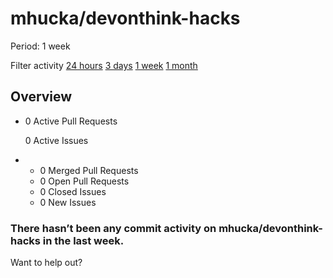 # mhucka/devonthink-hacks

 Period: 1 week

Filter activity [24 hours](https://github.com/mhucka/devonthink-hacks/pulse/daily) [3 days](https://github.com/mhucka/devonthink-hacks/pulse/halfweekly) [1 week](mhucka-devonthink-hacks-4.md) [1 month](https://github.com/mhucka/devonthink-hacks/pulse/monthly)

## Overview

* 0 Active Pull Requests

  0 Active Issues

* *  0 Merged Pull Requests
  *  0 Open Pull Requests
  *  0 Closed Issues
  *  0 New Issues

### There hasn’t been any commit activity on mhucka/devonthink-hacks in the last week.

Want to help out?

